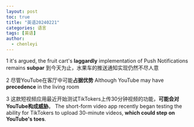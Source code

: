 ```yaml
---
layout: post
toc: true
title: "英语20240221"
categories: 语言
tags: [英语]
author:
  - chenleyi
---
```


1 it's argued, the fruit cart's **laggardly** implementation of Push Notifications remains **subpar**
到今天为止，水果车的推送通知实现仍然不尽人意

2 尽管YouTube在客厅中可能**占据优势**
Although YouTube may have **precedence** in the living room

3 这款短视频应用最近开始测试TikTokers上传30分钟视频的功能，**可能会对YouTube构成威胁**。
The short-form video app recently began testing the ability for TikTokers to upload 30-minute videos, **which could step on YouTube's toes**.